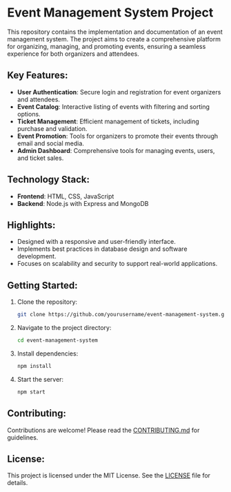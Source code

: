 # Event Management System Project

This repository contains the implementation and documentation of an event management system. The project aims to create a comprehensive platform for organizing, managing, and promoting events, ensuring a seamless experience for both organizers and attendees.

## Key Features:
- **User Authentication**: Secure login and registration for event organizers and attendees.
- **Event Catalog**: Interactive listing of events with filtering and sorting options.
- **Ticket Management**: Efficient management of tickets, including purchase and validation.
- **Event Promotion**: Tools for organizers to promote their events through email and social media.
- **Admin Dashboard**: Comprehensive tools for managing events, users, and ticket sales.

## Technology Stack:
- **Frontend**: HTML, CSS, JavaScript
- **Backend**: Node.js with Express and MongoDB

## Highlights:
- Designed with a responsive and user-friendly interface.
- Implements best practices in database design and software development.
- Focuses on scalability and security to support real-world applications.

## Getting Started:
1. Clone the repository:
   ```bash
   git clone https://github.com/yourusername/event-management-system.git
   ```
2. Navigate to the project directory:
   ```bash
   cd event-management-system
   ```
3. Install dependencies:
   ```bash
   npm install
   ```
4. Start the server:
   ```bash
   npm start
   ```

## Contributing:
Contributions are welcome! Please read the [CONTRIBUTING.md](CONTRIBUTING.md) for guidelines.

## License:
This project is licensed under the MIT License. See the [LICENSE](LICENSE) file for details.
